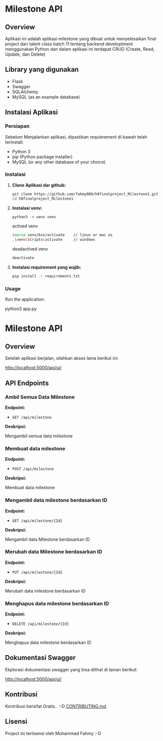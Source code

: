 # Milestone API

## Overview

Aplikasi ini adalah aplikasi milestone yang dibuat untuk menyelesaikan final project dari talent class batch 11 tentang backend developtment menggunakan Python dan dalam aplikasi ini terdapat CRUD (Create, Read, Update, dan Delete)

## Library yang digunakan 

- Flask
- Swagger
- SQLAlchemy
- MySQL (as an example database)

## Instalasi Aplikasi

### Persiapan

Sebelum Menjalankan aplikasi, dipastikan requierement di bawah telah terinstall:

- Python 3
- pip (Python package installer)
- MySQL (or any other database of your choice)

### Instalasi

1. **Clone Aplikasi dar github:**

    ```bash
    git clone https://github.com/fahmy009/h8finalproject_Milestone1.git
    cd h8finalproject_Milestone1
    ```

2. **Instalasi venv:**

    ```bash
    python3 -m venv venv
    ```

    actived venv

    ```bash
    source venv/bin/activate    // linux or mac os
    .\venv\Scripts\activate     // windows
    ```

    deadactived venv
    ```bash
    deactivate  
    ```

3. **Instalasi requirement yang wajib:**

    ```bash
    pip install -r requirements.txt
    ```

### Usage

Run the application:

python3 app.py

# Milestone API

## Overview

Setelah aplikasi berjalan, silahkan akses lama berikut ini: 

[http://localhost:5000/api/ui/](http://localhost:5000/api/ui/) 

## API Endpoints

### Ambil Semua Data Milestone

**Endpoint:**

- `GET /api/milestone`

**Deskripsi:**

Mengambil semua data milestone 

### Membuat data milestone

**Endpoint:**

- `POST /api/milestone`

**Deskripsi:**

Membuat data milestone

### Mengambil data milestone berdasarkan ID

**Endpoint:**

- `GET /api/milestone/{Id}`

**Deskripsi:**

Mengambil data Milestone berdasarkan ID

### Merubah data Milestone berdasarkan ID

**Endpoint:**

- `PUT /api/milestone/{Id}`

**Deskripsi:**

Merubah data milestone berdasarkan ID

### Menghapus data milestone berdasarkan ID

**Endpoint:**

- `DELETE /api/milestone/{Id}`

**Deskripsi:**

Menghapus data milestone berdasarkan ID

## Dokumentasi Swagger

Ekplorasi dokumentasi swagger yang bisa dilihat di laman berikut:

[http://localhost:5000/api/ui/](http://localhost:5000/api/ui/)

## Kontribusi

Kontribusi bersifat Gratis.. :-D [CONTRIBUTING.md](CONTRIBUTING.md).

## Lisensi

Project ini terlisensi oleh Muhammad Fahmy :-D